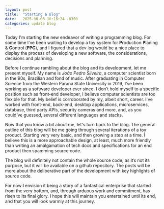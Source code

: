 ```yaml
---
layout: post
title:  "Starting a Blog"
date:   2025-06-06 10:16:24 -0300
categories: update blog
---
```

Today I'm starting the new endeavor of writing a programming blog. For some time I've been waiting to develop a toy system for **P**roduction **P**laning & **C**ontrol (**PPC**), and I figured that a dev log would be a nice place to display the process of developing a new software, the considerations, decisions and planning.

Before I continue rambling about the blog and its development, let me present myself. My name is *João Pedro Silveira*, a computer scientist born in the 90s, Brazilian and fond of music. After graduating in Computer Science from the Western Paraná State University in 2019, I’ve been working as a software developer ever since. I don’t hold myself to a specific position such as front-end developer, I believe computer scientists are too flexible for that. My belief is corroborated by my, albeit short, career. I've worked with front-end, back-end, desktop applications, microservices, database, third party APIs, security cameras and more, and, as you could’ve guessed, several different languages and stacks.

Now that you know a bit about me, let's turn back to the blog. The general outline of this blog will be me going through several iterations of a toy product. Starting very very basic, and then growing a step at a time. I believe this is a more approachable design, at least, much more friendly than writing an amalgamation of tech docs and specifications for an end product then spamming source code.

The blog will definitely not contain the whole source code, as it’s not its purpose, but it will be available on a github repository. The posts will be more about the deliberative part of the development with key highlights of source code.

For now I envision it being a story of a fantastical enterprise that started from the very bottom, and, through arduous work and commitment, has risen to its final glory. I hope this will maintain you entertained until its end, and that you will look warmly at this journey.
